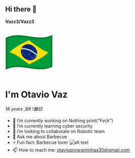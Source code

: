 ## Hi there 👋


**Vazz3/Vazz3** 

![alt text](image.png)

# I'm Otavio Vaz
*18 years 
,BR !🟩🟨*

- 🔭 I’m currently working on Nothing
print("Fvck")
- 🌱 I’m currently learning cyber security
- 👯 I’m looking to collaborate on Robotic team
- 💬 Ask me about Barbecue
- ⚡ Fun fact: Barbecue lover
![alt text](image-1.png)
- 📫 How to reach me: otavioprograminhas30@gmail.com




